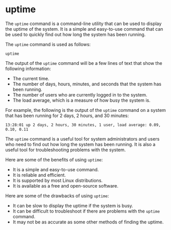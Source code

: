 # uptime

The `uptime` command is a command-line utility that can be used to display the uptime of the system. It is a simple and easy-to-use command that can be used to quickly find out how long the system has been running.

The `uptime` command is used as follows:

```
uptime
```

The output of the `uptime` command will be a few lines of text that show the following information:

* The current time.
* The number of days, hours, minutes, and seconds that the system has been running.
* The number of users who are currently logged in to the system.
* The load average, which is a measure of how busy the system is.

For example, the following is the output of the `uptime` command on a system that has been running for 2 days, 2 hours, and 30 minutes:

```
13:28:01 up 2 days, 2 hours, 30 minutes, 1 user, load average: 0.09, 0.10, 0.11
```

The `uptime` command is a useful tool for system administrators and users who need to find out how long the system has been running. It is also a useful tool for troubleshooting problems with the system.

Here are some of the benefits of using `uptime`:

* It is a simple and easy-to-use command.
* It is reliable and efficient.
* It is supported by most Linux distributions.
* It is available as a free and open-source software.

Here are some of the drawbacks of using `uptime`:

* It can be slow to display the uptime if the system is busy.
* It can be difficult to troubleshoot if there are problems with the `uptime` command.
* It may not be as accurate as some other methods of finding the uptime.
